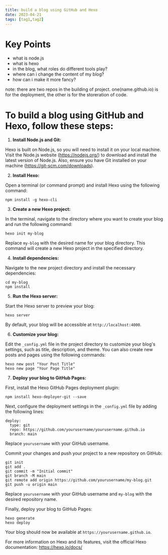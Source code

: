 ```yaml
---
title: build a blog using GitHub and Hexo
date: 2023-04-21
tags: [tag1,tag2]
---
```


# Key Points

-  what is node.js
-  what is hexo
-  in the blog, what roles do different tools play?
-  where can i change the content of my blog?
-  how can i make it more fancy?

note: there are two repos in the building of project. one(name.github.io) is for the deployment, the other is for the storeration of code.


# To build a blog using GitHub and Hexo, follow these steps:

1. **Install Node.js and Git:**

Hexo is built on Node.js, so you will need to install it on your local machine. Visit the Node.js website (https://nodejs.org/) to download and install the latest version of Node.js. Also, ensure you have Git installed on your machine (https://git-scm.com/downloads).

2. **Install Hexo:**

Open a terminal (or command prompt) and install Hexo using the following command:

```
npm install -g hexo-cli
```

3. **Create a new Hexo project:**

In the terminal, navigate to the directory where you want to create your blog and run the following command:

```
hexo init my-blog
```

Replace `my-blog` with the desired name for your blog directory. This command will create a new Hexo project in the specified directory.

4. **Install dependencies:**

Navigate to the new project directory and install the necessary dependencies:

```
cd my-blog
npm install
```

5. **Run the Hexo server:**

Start the Hexo server to preview your blog:

```
hexo server
```

By default, your blog will be accessible at `http://localhost:4000`.

6. **Customize your blog:**

Edit the `_config.yml` file in the project directory to customize your blog's settings, such as title, description, and theme. You can also create new posts and pages using the following commands:

```
hexo new post "Your Post Title"
hexo new page "Your Page Title"
```

7. **Deploy your blog to GitHub Pages:**

First, install the Hexo GitHub Pages deployment plugin:

```
npm install hexo-deployer-git --save
```

Next, configure the deployment settings in the `_config.yml` file by adding the following lines:

```
deploy:
  type: git
  repo: https://github.com/yourusername/yourusername.github.io
  branch: main
```

Replace `yourusername` with your GitHub username.

Commit your changes and push your project to a new repository on GitHub:

```
git init
git add .
git commit -m "Initial commit"
git branch -M main
git remote add origin https://github.com/yourusername/my-blog.git
git push -u origin main
```

Replace `yourusername` with your GitHub username and `my-blog` with the desired repository name.

Finally, deploy your blog to GitHub Pages:

```
hexo generate
hexo deploy
```

Your blog should now be available at `https://yourusername.github.io`.

For more information on Hexo and its features, visit the official Hexo documentation: https://hexo.io/docs/